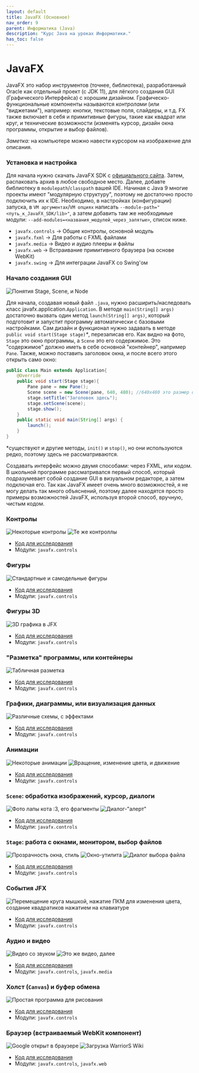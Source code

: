 ```yaml
---
layout: default
title: JavaFX (Основное)
nav_order: 9
parent: Информатика (Java)
description: "Курс Java на уроках Информатики."
has_toc: false
---
```


# JavaFX

JavaFX это набор инструментов (точнее, библиотека), разработанный Oracle как отдельный проект (с JDK 11), для лёгкого создания GUI (Графического Интерфейса) с хорошим дизайном. Графическо-функциональные компоненты называются _контролами_ (или "виджетами"), например: кнопки, текстовые поля, слайдеры, и т.д. FX также включает в себя и примитивные фигуры, такие как квадрат или круг, и технические возможности (изменять курсор, дизайн окна программы, открытие и выбор файлов).

_Заметка:_ на компьютере можно навести курсором на изображение для описания.

### Установка и настройка

Для начала нужно скачать JavaFX SDK с [официального сайта](https://gluonhq.com/products/javafx/). Затем, распаковать архив в любое свободное место. Далее, добавте библиотеку в `modulepath`/`classpath` вашей IDE. Начиная с Java 9 многие проекты имеют "модулярную структуру", поэтому не достаточно просто подключить их к IDE. Необходимо, в настройках (конфигурации) запуска, в `VM аргументах`/`VM опциях` написать `--module-path="<путь_к_JavaFX_SDK/lib>"`, а затем добавить там же необходимые модули: `--add-modules=<названия_модулей_через_запятые>`, список ниже.

- `javafx.controls` -> Общие контролы, основной модуль
- `javafx.fxml` -> Для работы с FXML файлами
- `javafx.media` -> Видео и аудио плееры и файлы
- `javafx.web` -> Встраивание примитивного браузера (на основе WebKit)
- `javafx.swing` -> Для интеграции JavaFX со Swing'ом

### Начало создания GUI

![Понятия Stage, Scene, и Node](https://hsto.org/webt/4g/e1/uo/4ge1uolcdkwkxcsdont6cnytgto.png)

Для начала, создавая новый файл `.java`, нужно расширить/наследовать класс javafx.application.`Application`. В методе `main(String[] args)` достаточно вызвать один метод `launch(String[] args)`, который подготовит и запустит программу автоматически с базовыми настройками. Сам дизайн и функционал нужно задавать в методе `public void start(Stage stage)`_*_, перезаписав его. Как видно на фото, `Stage` это окно программы, а `Scene` это его содержимое. Это "содержимое" должно иметь в себе основной "контейнер", например `Pane`. Также, можно поставить заголовок окна, и после всего этого открыть само окно:

```java
public class Main extends Application{
    @Override
    public void start(Stage stage){
        Pane pane = new Pane();
        Scene scene = new Scene(pane, 640, 480); //640x480 это размер окна, в данном случае VGA.
        stage.setTitle("Заголовок здесь");
        stage.setScene(scene);
        stage.show();
    }
    public static void main(String[] args) {
        launch();
    }
}
```

*существуют и другие методы, `init()` и `stop()`, но они используются редко, поэтому здесь не рассматриваются.

Создавать интерфейс можно двумя способами: через FXML, или кодом. В школьной программе рассматривался первый способ, который подразумевает собой создание GUI в визуальном редакторе, а затем подключая его. Так как JavaFX имеет очень много возможностей, я не могу делать так много объяснений, поэтому далее находятся просто примеры возможностей JavaFX, используя второй способ, вручную, чистым кодом.

### Контролы

![Некоторые контролы](https://i.imgur.com/3MtMndX.png)
![Те же контроллы](https://i.imgur.com/NPtN3MJ.png)

- [Код для исследования](https://github.com/yaBobJonez/Homework/blob/java/JFXTest/src/Test/ControlsTest.java)
- Модули: `javafx.controls`

### Фигуры

![Стандартные и самодельные фигуры](https://i.imgur.com/ItAQ71q.png)

- [Код для исследования](https://github.com/yaBobJonez/Homework/blob/java/JFXTest/src/Test/GeometryTest.java)
- Модули: `javafx.controls`

### Фигуры 3D

![3D графика в JFX](https://i.imgur.com/HJSy8l7.png)

- [Код для исследования](https://github.com/yaBobJonez/Homework/blob/java/JFXTest/src/Test/Geom3DTest.java)
- Модули: `javafx.controls`

### "Разметка" программы, или контейнеры

![Табличная разметка](https://i.imgur.com/WgCx7ej.png)

- [Код для исследования](https://github.com/yaBobJonez/Homework/blob/java/JFXTest/src/Test/LayoutTextTest.java)
- Модули: `javafx.controls`

### Графики, диаграммы, или визуализация данных

![Различные схемы, с эффектами](https://i.imgur.com/oi7jOaC.png)

- [Код для исследования](https://github.com/yaBobJonez/Homework/blob/java/JFXTest/src/Test/ChartsEffectsTest.java)
- Модули: `javafx.controls`

### Анимации

![Некоторые анимации](https://i.imgur.com/UaDAcZw.png)
![Вращение, изменение цвета, и движение](https://i.imgur.com/WuPkXu8.png)

- [Код для исследования](https://github.com/yaBobJonez/Homework/blob/java/JFXTest/src/Test/AnimationsTest.java)
- Модули: `javafx.controls`

### `Scene`: обработка изображений, курсор, диалоги

![Фото лапы кота :3, его фрагменты](https://i.imgur.com/cTldOCa.png)
![Диалог-"алерт"](https://i.imgur.com/C9WW8jZ.png)

- [Код для исследования](https://github.com/yaBobJonez/Homework/blob/java/JFXTest/src/Test/SceneTest.java)
- Модули: `javafx.controls`

### `Stage`: работа с окнами, монитором, выбор файлов

![Прозрачность окна, стиль](https://i.imgur.com/eMddt5F.png)
![Окно-утилита](https://i.imgur.com/oPRYKRV.png)
![Диалог выбора файла](https://i.imgur.com/siMrw0F.png)

- [Код для исследования](https://github.com/yaBobJonez/Homework/blob/java/JFXTest/src/Test/StagesTest.java)
- Модули: `javafx.controls`

### События JFX

![Перемещение круга мышкой, нажатие ПКМ для изменения цвета, создание квадратиков нажатием на клавиатуре](https://i.imgur.com/2vQHtJ5.png)

- [Код для исследования](https://github.com/yaBobJonez/Homework/blob/java/JFXTest/src/Test/EventsTest.java)
- Модули: `javafx.controls`

### Аудио и видео

![Видео со звуком](https://i.imgur.com/e5Xg2zy.png)
![Это же видео, далее](https://i.imgur.com/9yan166.png)

- [Код для исследования](https://github.com/yaBobJonez/Homework/blob/java/JFXTest/src/Test/MediaTest.java)
- Модули: `javafx.controls`, `javafx.media`

### Холст (`Canvas`) и буфер обмена

![Простая программа для рисования](https://i.imgur.com/f9K1scu.png)

- [Код для исследования](https://github.com/yaBobJonez/Homework/blob/java/JFXTest/src/Test/CanvasClipboardTest.java)
- Модули: `javafx.controls`

### Браузер (встраиваемый WebKit компонент)

![Google открыт в браузере](https://i.imgur.com/DkK5DSK.png)
![Загрузка WarriorS Wiki](https://i.imgur.com/MmDk2co.png)

- [Код для исследования](https://github.com/yaBobJonez/Homework/blob/java/JFXTest/src/Test/WebTest.java)
- Модули: `javafx.controls`, `javafx.web`

